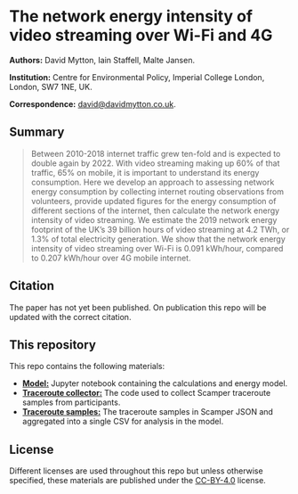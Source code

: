 # The network energy intensity of video streaming over Wi-Fi and 4G

**Authors:** David Mytton, Iain Staffell, Malte Jansen.

**Institution:** Centre for Environmental Policy, Imperial College London,
London, SW7 1NE, UK.

**Correspondence:** <david@davidmytton.co.uk>.

## Summary

> Between 2010-2018 internet traffic grew ten-fold and is expected to double
> again by 2022. With video streaming making up 60% of that traffic, 65% on
> mobile, it is important to understand its energy consumption. Here we develop
> an approach to assessing network energy consumption by collecting internet
> routing observations from volunteers, provide updated figures for the energy
> consumption of different sections of the internet, then calculate the network
> energy intensity of video streaming. We estimate the 2019 network energy
> footprint of the UK’s 39 billion hours of video streaming at 4.2 TWh, or 1.3%
> of total electricity generation. We show that the network energy intensity of
> video streaming over Wi-Fi is 0.091 kWh/hour, compared to 0.207 kWh/hour over
> 4G mobile internet.

## Citation

The paper has not yet been published. On publication this repo will be updated
with the correct citation.

## This repository

This repo contains the following materials:

* [**Model:**](/model/) Jupyter notebook containing the calculations and energy
  model.
* [**Traceroute collector:**](/traceroute-collector/) The code used to collect
  Scamper traceroute samples from participants.
* [**Traceroute samples:**](/traceroute-samples/) The traceroute samples in 
  Scamper JSON and aggregated into a single CSV for analysis in the model.

## License

Different licenses are used throughout this repo but unless otherwise
specified, these materials are published under the
[CC-BY-4.0](https://creativecommons.org/licenses/by/4.0/) license.
